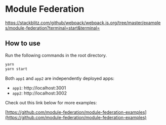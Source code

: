 # Module Federation

https://stackblitz.com/github/webpack/webpack.js.org/tree/master/examples/module-federation?terminal=start&terminal=

## How to use

Run the following commands in the root directory.

```bash
yarn
yarn start
```

Both `app1` and `app2` are independently deployed apps:

- `app1`: http://localhost:3001
- `app2`: http://localhost:3002


Check out this link below for more examples:

[https://github.com/module-federation/module-federation-examples](https://github.com/module-federation/module-federation-examples)

